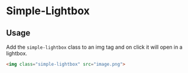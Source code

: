 # Simple-Lightbox

Usage
-----------

Add the `simple-lightbox` class to an img tag and on click it will open in a lightbox.
```html
<img class="simple-lightbox" src="image.png">
```
